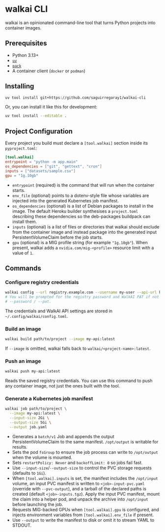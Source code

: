# walkai CLI

walkai is an opinionated command-line tool that turns Python projects into container images.

## Prerequisites

- Python 3.13+
- [`uv`](https://docs.astral.sh/uv/)
- [`pack`](https://buildpacks.io/docs/tools/pack/)
- A container client (`docker` or `podman`)

## Installing

```bash
uv tool install git+https://github.com/saguirregaray1/walkai-cli
```


Or, you can install it like this for development:
```bash
uv tool install --editable .
```

## Project Configuration

Every project you build must declare a `[tool.walkai]` section inside its `pyproject.toml`:

```toml
[tool.walkai]
entrypoint = "python -m app.main"
os_dependencies = ["git", "gettext", "cron"]
inputs = ["datasets/sample.csv"]
gpu = "1g.10gb"
```

- `entrypoint` (required) is the command that will run when the container starts.
- `env_file` (optional) points to a dotenv-style file whose variables are injected into the generated Kubernetes job manifest.
- `os_dependencies` (optional) is a list of Debian packages to install in the image. The default Heroku builder synthesises a `project.toml` describing these dependencies so the deb-packages buildpack can install them.
- `inputs` (optional) is a list of files or directories that walkai should exclude from the container image and instead package into the generated input PersistentVolumeClaim before the job starts.
- `gpu` (optional) is a MIG profile string (for example `"1g.10gb"`). When present, walkai adds a `nvidia.com/mig-<profile>` resource limit with a value of `1`.

## Commands

### Configure registry credentials

```bash
walkai config --url registry.example.com --username my-user --api-url https://api.walkai.ai
# You will be prompted for the registry password and WalkAI PAT if not supplied via
# --password / --pat.
```

The credentials and WalkAI API settings are stored in `~/.config/walkai/config.toml`.

### Build an image

```bash
walkai build path/to/project --image my-api:latest
```


If `--image` is omitted, walkai falls back to `walkai/<project-name>:latest`.

### Push an image

```bash
walkai push my-api:latest
```

Reads the saved registry credentials.
You can use this command to push any container image, not just the ones built with the tool.

### Generate a Kubernetes job manifest

```bash
walkai job path/to/project \
  --image my-api:latest \
  --input-size 2Gi \
  --output-size 5Gi \
  --output job.yaml
```

- Generates a `batch/v1` Job and appends the output PersistentVolumeClaim to the same manifest. `/opt/output` is writable for results.
- Sets the pod `fsGroup` to ensure the job process can write to `/opt/output` when the volume is mounted.
- Sets `restartPolicy: Never` and `backoffLimit: 0` so jobs fail fast.
- Use `--input-size`/`--output-size` to control the PVC storage requests (defaults to `1Gi`).
- When `[tool.walkai].inputs` is set, the manifest includes the `/opt/input` volume, an input PVC manifest is written to `<job>-input-pvc.yaml` (override with `--pvc-output`), and a tarball of the declared paths is created (default `<job>-inputs.tgz`). Apply the input PVC manifest, mount the claim into a helper pod, and unpack the archive into `/opt/input` before launching the job.
- Requests MIG-backed GPUs when `[tool.walkai].gpu` is configured, and injects environment variables from `[tool.walkai].env_file` if present.
- Use `--output` to write the manifest to disk or omit it to stream YAML to STDOUT.
